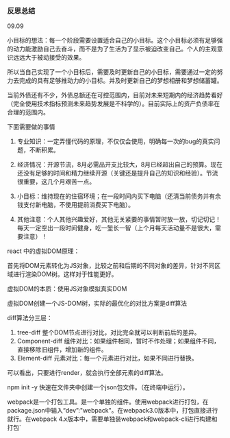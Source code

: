 ### 反思总结

09.09

小目标的想法：每一个阶段需要设置适合自己的小目标。这个小目标必须有足够强的动力能激励自己去奋斗，而不是为了生活为了显示被迫改变自己。个人的主观意识远远大于被动接受的效果。

所以当自己实现了一个小目标后，需要及时更新自己的小目标，需要通过一定的努力去完成的具有足够推动力的小目标。并及时更新自己的梦想相册和梦想储蓄罐。

当前外债还有不少，外债总额还在可控范围内，目前对未来短期内的经济趋势看好（完全使用技术指标预测未来趋势发展是不科学的）。目前实际上的资产负债率在合理的范围内。

下面需要做的事情

1. 专业知识：一定弄懂代码的原理，不仅仅会使用，明确每一次的bug的真实问题，不断积累。

2. 经济情况：开源节流，8月必需品开支比较大，8月已经超出自己的预算。现在还没有足够的时间和精力继续开源（关键还是提升自己的知识和经验）。节流很重要，这几个月艰苦一点。

3. 小目标：维持现在的住宿环境；在一段时间内买下电脑（还清当前债务并有余钱支付新电脑，不使用提前消费买下电脑）。

4. 其他注意：个人其他兴趣爱好，其他无关紧要的事情暂时放一放，切记切记！每天一定空出一段时间健身，吃一堑长一智（上个月每天活动量不是很大，需要注意）！

react 中的虚拟DOM原理：

首先将DOM元素转化为JS对象，比较之前和后期的不同对象的差异，针对不同区域进行渲染DOM树。这样对于性能更好。

虚拟DOM的本质：使用JS对象模拟真实DOM

虚拟DOM创建一个JS-DOM树，实际的最优化的对比方案是diff算法

diff算法分三层：

1. tree-diff 整个DOM节点进行对比，对比完全就可以判断前后的差异。
2. Component-diff 组件对比：如果组件相同，暂时不作处理；如果组件不同，直接移除旧组件，增加新的组件。
3. Element-diff 元素对比：每一个元素进行对比，如果不同进行替换。

可以看出，只要进行render，就会执行全部元素的diff算法。

npm init -y 快速在文件夹中创建一个json包文件。（在终端中运行）。

webpack是一个打包工具。是一个单独的组件。使用webpack进行打包，在package.json中输入“dev”:"webpack"。在webpack3.0版本中，打包直接进行就行。在webpack 4.x版本中，需要单独装webpack和webpack-cli进行构建和打包`
